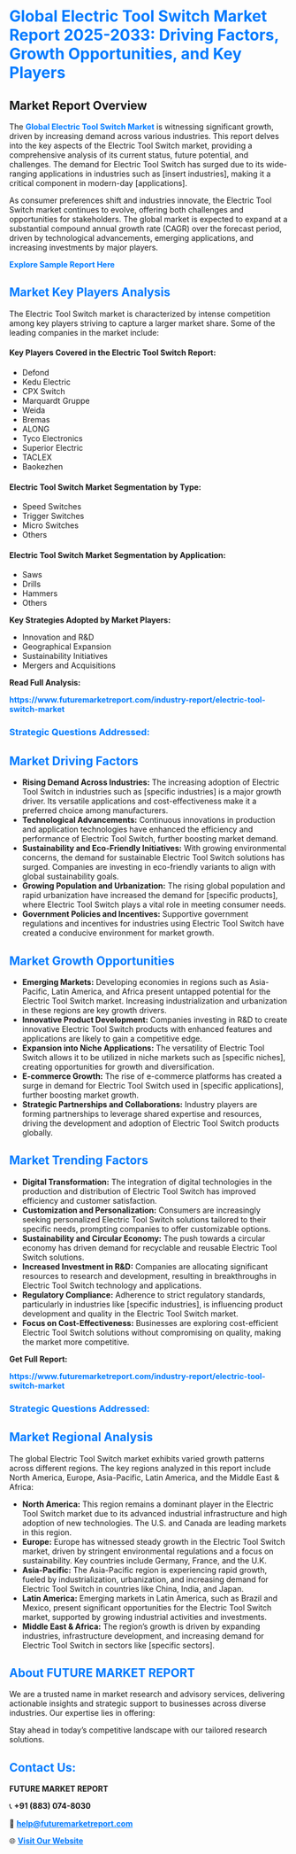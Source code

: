 <h1 style="color: #007BFF;">Global Electric Tool Switch Market Report 2025-2033: Driving Factors, Growth Opportunities, and Key Players</h1>

<section id="overview">
<h2>Market Report Overview</h2>
<p>The <a href="https://www.futuremarketreport.com/industry-report/electric-tool-switch-market" style="color: #007BFF; text-decoration: none;"><strong>Global Electric Tool Switch Market</strong></a> is witnessing significant growth, driven by increasing demand across various industries. This report delves into the key aspects of the Electric Tool Switch market, providing a comprehensive analysis of its current status, future potential, and challenges. The demand for Electric Tool Switch has surged due to its wide-ranging applications in industries such as [insert industries], making it a critical component in modern-day [applications].</p>
<p>As consumer preferences shift and industries innovate, the Electric Tool Switch market continues to evolve, offering both challenges and opportunities for stakeholders. The global market is expected to expand at a substantial compound annual growth rate (CAGR) over the forecast period, driven by technological advancements, emerging applications, and increasing investments by major players.</p>
</section>

<section id="overview">
<p><a href="https://www.futuremarketreport.com/request-sample/reportId=82203" style="color: #007BFF; text-decoration: none;"><strong>Explore Sample Report Here</strong></a></p>
</section>

<section id="key-players">
<h2 style="color: #007BFF;">Market Key Players Analysis</h2>
<p>The Electric Tool Switch market is characterized by intense competition among key players striving to capture a larger market share. Some of the leading companies in the market include:</p>
<h4>Key Players Covered in the Electric Tool Switch Report:</h4>
<ul><li>Defond</li><li>Kedu Electric</li><li>CPX Switch</li><li>Marquardt Gruppe</li><li>Weida</li><li>Bremas</li><li>ALONG</li><li>Tyco Electronics</li><li>Superior Electric</li><li>TACLEX</li><li>Baokezhen</li></ul>
<h4>Electric Tool Switch Market Segmentation by Type:</h4>
<ul><li>Speed Switches</li><li>Trigger Switches</li><li>Micro Switches</li><li>Others</li></ul>

<h4>Electric Tool Switch Market Segmentation by Application:</h4>
<ul><li>Saws</li><li>Drills</li><li>Hammers</li><li>Others</li></ul>
<p><strong>Key Strategies Adopted by Market Players:</strong></p>
<ul>
<li>Innovation and R&D</li>
<li>Geographical Expansion</li>
<li>Sustainability Initiatives</li>
<li>Mergers and Acquisitions</li>
</ul>
</section>

<section>
<p><strong>Read Full Analysis: </strong></p><a href="https://www.futuremarketreport.com/industry-report/electric-tool-switch-market" style="color: #007BFF; text-decoration: none;"><strong>https://www.futuremarketreport.com/industry-report/electric-tool-switch-market</strong></a>
<h3 style="color: #007BFF;">Strategic Questions Addressed:</h3>
</section>

<section id="driving-factors">
<h2 style="color: #007BFF;">Market Driving Factors</h2>
<ul>
<li><strong>Rising Demand Across Industries:</strong> The increasing adoption of Electric Tool Switch in industries such as [specific industries] is a major growth driver. Its versatile applications and cost-effectiveness make it a preferred choice among manufacturers.</li>
<li><strong>Technological Advancements:</strong> Continuous innovations in production and application technologies have enhanced the efficiency and performance of Electric Tool Switch, further boosting market demand.</li>
<li><strong>Sustainability and Eco-Friendly Initiatives:</strong> With growing environmental concerns, the demand for sustainable Electric Tool Switch solutions has surged. Companies are investing in eco-friendly variants to align with global sustainability goals.</li>
<li><strong>Growing Population and Urbanization:</strong> The rising global population and rapid urbanization have increased the demand for [specific products], where Electric Tool Switch plays a vital role in meeting consumer needs.</li>
<li><strong>Government Policies and Incentives:</strong> Supportive government regulations and incentives for industries using Electric Tool Switch have created a conducive environment for market growth.</li>
</ul>
</section>

<section id="growth-opportunities">
<h2 style="color: #007BFF;">Market Growth Opportunities</h2>
<ul>
<li><strong>Emerging Markets:</strong> Developing economies in regions such as Asia-Pacific, Latin America, and Africa present untapped potential for the Electric Tool Switch market. Increasing industrialization and urbanization in these regions are key growth drivers.</li>
<li><strong>Innovative Product Development:</strong> Companies investing in R&D to create innovative Electric Tool Switch products with enhanced features and applications are likely to gain a competitive edge.</li>
<li><strong>Expansion into Niche Applications:</strong> The versatility of Electric Tool Switch allows it to be utilized in niche markets such as [specific niches], creating opportunities for growth and diversification.</li>
<li><strong>E-commerce Growth:</strong> The rise of e-commerce platforms has created a surge in demand for Electric Tool Switch used in [specific applications], further boosting market growth.</li>
<li><strong>Strategic Partnerships and Collaborations:</strong> Industry players are forming partnerships to leverage shared expertise and resources, driving the development and adoption of Electric Tool Switch products globally.</li>
</ul>
</section>

<section id="trending-factors">
<h2 style="color: #007BFF;">Market Trending Factors</h2>
<ul>
<li><strong>Digital Transformation:</strong> The integration of digital technologies in the production and distribution of Electric Tool Switch has improved efficiency and customer satisfaction.</li>
<li><strong>Customization and Personalization:</strong> Consumers are increasingly seeking personalized Electric Tool Switch solutions tailored to their specific needs, prompting companies to offer customizable options.</li>
<li><strong>Sustainability and Circular Economy:</strong> The push towards a circular economy has driven demand for recyclable and reusable Electric Tool Switch solutions.</li>
<li><strong>Increased Investment in R&D:</strong> Companies are allocating significant resources to research and development, resulting in breakthroughs in Electric Tool Switch technology and applications.</li>
<li><strong>Regulatory Compliance:</strong> Adherence to strict regulatory standards, particularly in industries like [specific industries], is influencing product development and quality in the Electric Tool Switch market.</li>
<li><strong>Focus on Cost-Effectiveness:</strong> Businesses are exploring cost-efficient Electric Tool Switch solutions without compromising on quality, making the market more competitive.</li>
</ul>
</section>

<section>
<p><strong>Get Full Report: </strong></p><a href="https://www.futuremarketreport.com/industry-report/electric-tool-switch-market" style="color: #007BFF; text-decoration: none;"><strong>https://www.futuremarketreport.com/industry-report/electric-tool-switch-market</strong></a>
<h3 style="color: #007BFF;">Strategic Questions Addressed:</h3>
</section>


<section id="regional-analysis">
<h2 style="color: #007BFF;">Market Regional Analysis</h2>
<p>The global Electric Tool Switch market exhibits varied growth patterns across different regions. The key regions analyzed in this report include North America, Europe, Asia-Pacific, Latin America, and the Middle East & Africa:</p>
<ul>
<li><strong>North America:</strong> This region remains a dominant player in the Electric Tool Switch market due to its advanced industrial infrastructure and high adoption of new technologies. The U.S. and Canada are leading markets in this region.</li>
<li><strong>Europe:</strong> Europe has witnessed steady growth in the Electric Tool Switch market, driven by stringent environmental regulations and a focus on sustainability. Key countries include Germany, France, and the U.K.</li>
<li><strong>Asia-Pacific:</strong> The Asia-Pacific region is experiencing rapid growth, fueled by industrialization, urbanization, and increasing demand for Electric Tool Switch in countries like China, India, and Japan.</li>
<li><strong>Latin America:</strong> Emerging markets in Latin America, such as Brazil and Mexico, present significant opportunities for the Electric Tool Switch market, supported by growing industrial activities and investments.</li>
<li><strong>Middle East & Africa:</strong> The region’s growth is driven by expanding industries, infrastructure development, and increasing demand for Electric Tool Switch in sectors like [specific sectors].</li>
</ul>
</section>

<footer>
<h2 style="color: #007BFF;">About FUTURE MARKET REPORT</h2>
<p>We are a trusted name in market research and advisory services, delivering actionable insights and strategic support to businesses across diverse industries. Our expertise lies in offering:</p>

<p>Stay ahead in today’s competitive landscape with our tailored research solutions.</p>

<h2 style="color: #007BFF;">Contact Us:</h2>
<p><strong>FUTURE MARKET REPORT</strong></p>
<p>📞 <strong>+91 (883) 074-8030</strong></p>
<p>📧 <strong><a href="mailto:help@futuremarketreport.com" style="color: #007BFF;">help@futuremarketreport.com</a></strong></p>
<p>🌐 <strong><a href="https://www.futuremarketreport.com/" style="color: #007BFF;">Visit Our Website</a></strong></p>
</footer>